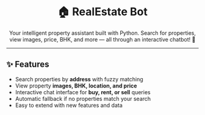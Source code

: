<h1 align="center">🏠 RealEstate Bot</h1>

<p align="center">
  Your intelligent property assistant built with Python. Search for properties, view images, price, BHK, and more — all through an interactive chatbot! 🤖
</p>

---

## ✨ Features
<ul>
<li>Search properties by <strong>address</strong> with fuzzy matching</li>
<li>View property <strong>images, BHK, location, and price</strong></li>
<li>Interactive chat interface for <strong>buy, rent, or sell</strong> queries</li>
<li>Automatic fallback if no properties match your search</li>
<li>Easy to extend with new features and data</li>
</ul>
